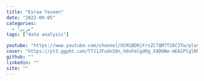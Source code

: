 ```yaml
---
title: "Esraa Yaseen"
date: "2022-09-05"
categories:
  - "عربي"
tags: ["data analysis"]

youtube: "https://www.youtube.com/channel/UCM1BDRjFrsZC7QM7T28C3Tw/playlists"
cover: "https://yt3.ggpht.com/T7J1JFudxSOn_h0oFmlgdRg_X4DONe-mEAiPlglRNI_eSIE0WlbvZDyFQjkWGLTOX2VoGtWc=s176-c-k-c0x00ffffff-no-rj"
github: ""
linkedin: ""
site: ""
---
```





